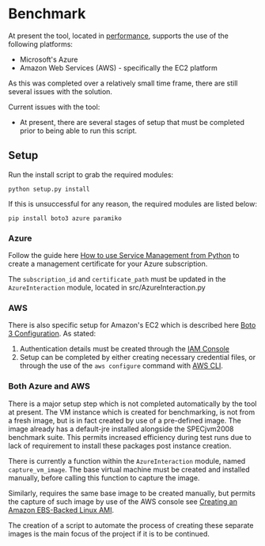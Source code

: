 # Benchmark

At present the tool, located in [performance](performance/README.md), supports the use of the following platforms:

* Microsoft's Azure
* Amazon Web Services (AWS) - specifically the EC2 platform

As this was completed over a relatively small time frame, there are still several issues with the solution.

Current issues with the tool:

* At present, there are several stages of setup that must be completed prior to being able to run this script.

## Setup

Run the install script to grab the required modules:

`python setup.py install`

If this is unsuccessful for any reason, the required modules are listed below:

`pip install boto3 azure paramiko`

### Azure

Follow the guide here [How to use Service Management from Python](https://azure.microsoft.com/en-gb/documentation/articles/cloud-services-python-how-to-use-service-management/) to create a management certificate for your Azure subscription.

The `subscription_id` and `certificate_path` must be updated in the `AzureInteraction` module, located in src/AzureInteraction.py

### AWS

There is also specific setup for Amazon's EC2 which is described here [Boto 3 Configuration](https://boto3.readthedocs.io/en/latest/guide/quickstart.html#configuration). As stated:
1. Authentication details must be created through the [IAM Console](https://console.aws.amazon.com/iam/home)
2. Setup can be completed by either creating necessary credential files, or through the use of the `aws configure` command with [AWS CLI](http://aws.amazon.com/cli/).


### Both Azure and AWS

There is a major setup step which is not completed automatically by the tool at present. The VM instance which is created for benchmarking, is not from a fresh image, but is in fact created by use of a pre-defined image. The image already has a default-jre installed alongside the SPECjvm2008 benchmark suite. This permits increased efficiency during test runs due to lack of requirement to install these packages post instance creation.

There is currently a function within the `AzureInteraction` module, named `capture_vm_image`. The base virtual machine must be created and installed manually, before calling this function to capture the image.

Similarly, requires the same base image to be created manually, but permits the capture of such image by use of the AWS console see [Creating an Amazon EBS-Backed Linux AMI](http://docs.aws.amazon.com/AWSEC2/latest/UserGuide/creating-an-ami-ebs.html).

The creation of a script to automate the process of creating these separate images is the main focus of the project if it is to be continued.
